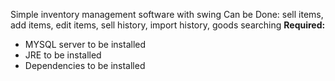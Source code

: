 Simple inventory management software with swing
Can be Done: sell items, add items, edit items, sell history, import history, goods searching
**Required:**
 - MYSQL server to be installed
 - JRE to be installed
 - Dependencies to be installed
